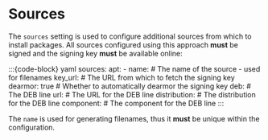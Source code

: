 # Sources

The `sources` setting is used to configure additional sources from which to install packages.
All sources configured using this approach **must** be signed and the signing key **must** be
available online:

:::{code-block} yaml
sources:
  apt:
    - name:            # The name of the source - used for filenames
      key_url:         # The URL from which to fetch the signing key
      dearmor: true    # Whether to automatically dearmor the signing key
      deb:             # The DEB line
        url:           # The URL for the DEB line
        distribution:  # The distribution for the DEB line
        component:     # The component for the DEB line
:::

The `name` is used for generating filenames, thus it **must** be unique within the configuration.
